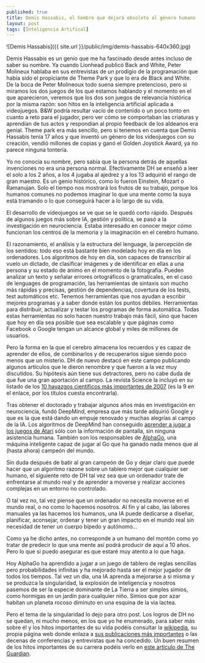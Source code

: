 ```yaml
---
published: true
title: Demis Hassabis, el hombre que dejará obsoleto al género humano
layout: post
tags: [Inteligencia Artifical]
---
```


![Demis Hassabis]({{ site.url }}/public/img/demis-hassabis-640x360.jpg)

Demis Hassabis es un genio que me ha fascinado desde antes incluso de saber su nombre. Ya cuando Lionhead publicó Back and White, Peter Molineux hablaba en sus entrevistas de un prodigio de la programación que había sido el propiciante de Theme Park y que lo era de Black and White. De la boca de Peter Molineoux todo suena siempre pretencioso, pero si miramos los dos juegos de los que estamos hablando y el momento en el que aparecieron, veremos que los dos son juegos de relevancia histórica por la misma razón: son hitos en la inteligencia artificial aplicada a videojuegos. B&W podría resultar vacío de contenido o un poco tonto en cuanto a reto para el jugador, pero ver cómo se comportaban las criaturas y aprendían de tus actos y respondían al propio feedback de los aldeanos era genial. Theme park era más sencillo, pero si tenemos en cuenta que Demis Hassabis tenía 17 años y que inventó un género de los videojuegos con su creación, vendió millones de copias y ganó el Golden Joystick Award, ya no parece ninguna tontería.

Yo no conocía su nombre, pero sabía que la persona detrás de aquellas invenciones no era una persona normal. Efectivamente DH se enseñó a leer él solo a los 2 años, a los 4 jugaba al ajedrez y a los 13 adquirió el rango de gran maestro. Es un genio histórico, como lo fueron Einstein, Mozart o Ramanujan. Solo el tiempo nos mostrará los frutos de su trabajo, porque los humanos comunes no podemos imaginar lo que una mente como la suya está tramando o lo que conseguirá hacer a lo largo de su vida.

El desarrollo de videojuegos se ve que se le quedó corto rápido. Después de algunos juegos más sobre IA, gestión y política, se pasó a la investigación en neurociencia. Estaba interesado en conocer mejor cómo funcionan los centros de la memoria y la imaginación en el cerebro humano. 

El razonamiento, el análisis y la estructura del lenguage, la percepción de los sentidos: todo eso está bastante bien modelado hoy en día en los ordenadores. Los algoritmos de hoy en día, son capaces de transcribir al vuelo un dictado, de clasificar imágenes y de identificar en ellas a una persona y su estado de ánimo en el momento de la fotografía. Pueden analizar un texto y señalar errores ortográficos o gramaticales, en el caso de lenguages de programación, las herramientas de sintaxis son mucho más rápidas y precisas, gestión de dependencias, covertura de los tests, test automáticos etc. Tenemos herramientas que nos ayudan a escribir mejores programas y a saber donde están los puntos débiles. Herramientas para distribuir, actualizar y testar los programas de forma automática. Todas estas herramientas no solo hacen nuestro trabajo más fácil, sino que hacen que hoy en día sea posible que sea escalable y que páginas como Facebook o Google tengan un alcance global y miles de millones de usuarios. 

Pero la forma en la que el cerebro almacena los recuerdos y es capaz de aprender de ellos, de combinarlos y de recuperarlos sigue siendo poco menos que un misterio. DH de nuevo destacó en este campo publicando algunos artículos que le dieron renombre y que fueron a la vez muy discutidos. Su hipótesis aún tiene sus detractores, pero no cabe duda de que fue una gran aportación al campo. La revista Science la incluyó en su listado de los [10 hayazgos científicos más importantes de 2007](http://science.sciencemag.org/content/318/5858/1844.1.full) (es la 9 en el enlace, por los títulos cuesta encontrarla).

Tras obtener el doctorado y trabajar algunos años más en investigación en neurociencia, fundó DeepMind, empresa que más tarde adquirió Google y que es la que está dando un empuje renovado y muchas alegrías al campo de la IA. Los algoritmos de DeepMind han conseguido [aprender a jugar a los juegos de Atari](https://www.deepmind.com/dqn.html) sólo con la información de pantalla, sin ninguna asistencia humana. También son los responsables de [AlphaGo](https://www.deepmind.com/alpha-go.html), una máquina inteligente capaz de jugar al Go que ha ganado nada menos que al (hasta ahora) campeón del mundo.

Sin duda después de batir al gran campeón de Go y dejar claro que puede hacer que un algoritmo razone sobre un tablero mejor que cualquier ser humano, el siguiente reto de DH tal vez sea que un ordenador trate de enfrentarse al mundo real y de aprender a moverse y realizar acciones complejas en un entorno no controlado. 

O tal vez no, tal vez piense que un ordenador no necesita moverse en el mundo real, o no como lo hacemos nosotros. Al fin y al cabo, las labores manuales ya las hacemos los humanos, una IA puede dedicarse a diseñar, planificar, aconsejar, ordenar y tener un gran impacto en el mundo real sin necesidad de tener un cuerpo bípedo y autónomo... 

Como ya he dicho antes, no corresponde a un humano del montón como yo tratar de predecir lo que una mente así podrá producir de aquí a 10 años. Pero lo que si puedo asegurar es que estaré muy atento a lo que haga.

Hoy AlphaGo ha aprendido a jugar a un juego de tablero de reglas sencillas pero probabilidades infinitas y ha mejorado hasta ser el mejor jugador de todos los tiempos. Tal vez un día, una IA aprenda a mejorarse a si misma y se produzca la singularidad, la explosión de inteligencia y nosotros pasemos de ser la especie dominante de La Tierra a ser simples simios, como hormigas en un jardín para cualquier niño. Simios que por azar habitan un planeta rocoso diminuto en una esquina de la via lactea. 

Pero el tema de la singularidad lo dejo para otro post. Los logros de DH no se quedan, ni mucho menos, en los que yo he enumerado, para saber más sobre él y los hitos importantes de su vida podéis consultar la [wikipedia](https://en.wikipedia.org/wiki/Demis_Hassabis), su propia página web donde enlaza a [sus publicaciones más importantes](http://demishassabis.com/publications/) o las decenas de conferencias y entrevistas que ha concedido. Un buen resumen de los hitos importantes de su carrera podéis verlo en [este artículo de The Guardian](http://www.theguardian.com/technology/shortcuts/2014/jan/28/demis-hassabis-15-facts-deepmind-technologies-founder-google). 

